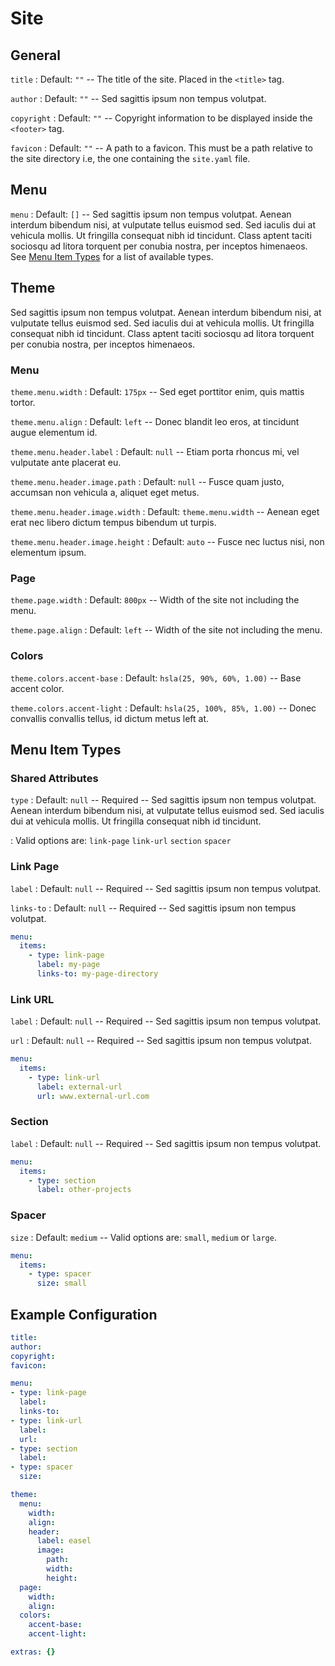 # Site

## General

`title`
:   Default: `""` -- The title of the site. Placed in the `<title>` tag.

`author`
:   Default: `""` -- Sed sagittis ipsum non tempus volutpat.

`copyright`
:   Default: `""` -- Copyright information to be displayed inside the `<footer>` tag.

`favicon`
:   Default: `""` -- A path to a favicon. This must be a path relative to the site directory i.e, the one containing the `site.yaml` file.

## Menu

`menu`
:   Default: `[]` -- Sed sagittis ipsum non tempus volutpat. Aenean interdum bibendum nisi, at vulputate tellus euismod sed. Sed iaculis dui at vehicula mollis. Ut fringilla consequat nibh id tincidunt. Class aptent taciti sociosqu ad litora torquent per conubia nostra, per inceptos himenaeos. See [Menu Item Types](#menu-item-types) for a list of available types.

## Theme

Sed sagittis ipsum non tempus volutpat. Aenean interdum bibendum nisi, at vulputate tellus euismod sed. Sed iaculis dui at vehicula mollis. Ut fringilla consequat nibh id tincidunt. Class aptent taciti sociosqu ad litora torquent per conubia nostra, per inceptos himenaeos.

### Menu

`theme.menu.width`
:   Default: `175px` -- Sed eget porttitor enim, quis mattis tortor.

`theme.menu.align`
:   Default: `left` -- Donec blandit leo eros, at tincidunt augue elementum id.

`theme.menu.header.label`
:   Default: `null` -- Etiam porta rhoncus mi, vel vulputate ante placerat eu.

`theme.menu.header.image.path`
:   Default: `null` -- Fusce quam justo, accumsan non vehicula a, aliquet eget metus.

`theme.menu.header.image.width`
:   Default: `theme.menu.width` -- Aenean eget erat nec libero dictum tempus bibendum ut turpis.

`theme.menu.header.image.height`
:   Default: `auto` -- Fusce nec luctus nisi, non elementum ipsum.

### Page

`theme.page.width`
:   Default: `800px` -- Width of the site not including the menu.

`theme.page.align`
:   Default: `left` -- Width of the site not including the menu.

### Colors

`theme.colors.accent-base`
:   Default: `hsla(25, 90%, 60%, 1.00)` -- Base accent color.

`theme.colors.accent-light`
:   Default: `hsla(25, 100%, 85%, 1.00)` -- Donec convallis convallis tellus, id dictum metus left at.

## Menu Item Types

### Shared Attributes

`type`
:   Default: `null` -- Required -- Sed sagittis ipsum non tempus volutpat. Aenean interdum bibendum nisi, at vulputate tellus euismod sed. Sed iaculis dui at vehicula mollis. Ut fringilla consequat nibh id tincidunt.

:   Valid options are: `link-page` `link-url` `section` `spacer`

### Link Page

`label`
:   Default: `null` -- Required -- Sed sagittis ipsum non tempus volutpat.

`links-to`
:   Default: `null` -- Required -- Sed sagittis ipsum non tempus volutpat.

``` yaml
menu:
  items:
    - type: link-page
      label: my-page
      links-to: my-page-directory
```

### Link URL

`label`
:   Default: `null` -- Required -- Sed sagittis ipsum non tempus volutpat.

`url`
:   Default: `null` -- Required -- Sed sagittis ipsum non tempus volutpat.

``` yaml
menu:
  items:
    - type: link-url
      label: external-url
      url: www.external-url.com
```

### Section

`label`
:   Default: `null` -- Required -- Sed sagittis ipsum non tempus volutpat.

``` yaml
menu:
  items:
    - type: section
      label: other-projects
```

### Spacer

`size`
:   Default: `medium` -- Valid options are: `small`, `medium` or `large`.

``` yaml
menu:
  items:
    - type: spacer
      size: small
```

## Example Configuration

``` yaml
title:
author:
copyright:
favicon:

menu:
- type: link-page
  label:
  links-to:
- type: link-url
  label:
  url:
- type: section
  label:
- type: spacer
  size:

theme:
  menu:
    width:
    align:
    header:
      label: easel
      image:
        path:
        width:
        height:
  page:
    width:
    align:
  colors:
    accent-base:
    accent-light:

extras: {}
```
